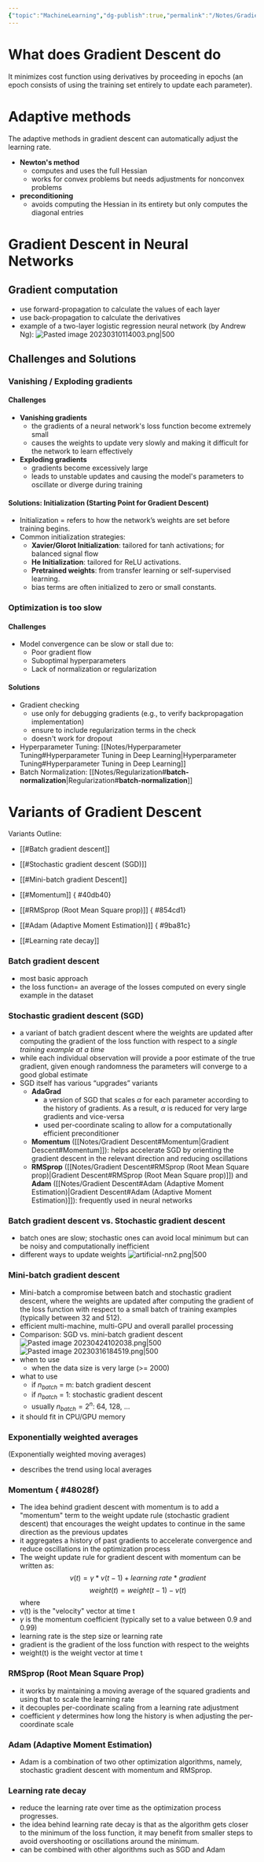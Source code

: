```yaml
---
{"topic":"MachineLearning","dg-publish":true,"permalink":"/Notes/Gradient Descent/","dgPassFrontmatter":true,"noteIcon":""}
---
```


# What does Gradient Descent do
It minimizes cost function using derivatives by proceeding in epochs (an epoch consists of using the training set entirely to update each parameter).

# Adaptive methods 
The adaptive methods in gradient descent can automatically adjust the learning rate.
- **Newton's method**
	- computes and uses the full Hessian
	- works for convex problems but needs adjustments for nonconvex problems
- **preconditioning**
	- avoids computing the Hessian in its entirety but only computes the diagonal entries

# Gradient Descent in Neural Networks
## Gradient computation
- use forward-propagation to calculate the values of each layer
- use back-propagation to calculate the derivatives 
- example of a two-layer logistic regression neural network (by Andrew Ng):
![Pasted image 20230310114003.png|500](/img/user/_assets/images/Pasted%20image%2020230310114003.png)
## Challenges and Solutions
### Vanishing / Exploding gradients 
#### Challenges
- **Vanishing gradients**
	- the gradients of a neural network's loss function become extremely small
	- causes the weights to update very slowly and making it difficult for the network to learn effectively
- **Exploding gradients** 
	- gradients become excessively large
	- leads to unstable updates and causing the model's parameters to oscillate or diverge during training
#### Solutions: Initialization (Starting Point for Gradient Descent)
- Initialization = refers to how the network’s weights are set before training begins.
- Common initialization strategies:
	- **Xavier/Glorot Initialization**: tailored for tanh activations; for balanced signal flow
	- **He Initialization**: tailored for ReLU activations.
	- **Pretrained weights**: from transfer learning or self-supervised learning.
	- bias terms are often initialized to zero or small constants.
### Optimization is too slow
#### Challenges
- Model convergence can be slow or stall due to:
    - Poor gradient flow
    - Suboptimal hyperparameters
    - Lack of normalization or regularization
#### Solutions
- Gradient checking
	- use only for debugging gradients (e.g., to verify backpropagation implementation)
	- ensure to include regularization terms in the check
	- doesn't work for dropout
- Hyperparameter Tuning: [[Notes/Hyperparameter Tuning#Hyperparameter Tuning in Deep Learning\|Hyperparameter Tuning#Hyperparameter Tuning in Deep Learning]]
- Batch Normalization: [[Notes/Regularization#**batch-normalization**\|Regularization#**batch-normalization**]]

# Variants of Gradient Descent

Variants Outline:
- [[#Batch gradient descent]]
- [[#Stochastic gradient descent (SGD)]]
- [[#Mini-batch gradient Descent]]
- [[#Momentum]]
{ #40db40}

- [[#RMSprop (Root Mean Square prop)]]
{ #854cd1}

- [[#Adam (Adaptive Moment Estimation)]]
{ #9ba81c}

- [[#Learning rate decay]]
### Batch gradient descent 
- most basic approach 
- the loss function= an average of the losses computed on every single example in the dataset
### Stochastic gradient descent (SGD)
- a variant of batch gradient descent where the weights are updated after computing the gradient of the loss function with respect to a *single training example at a time*
- while each individual observation will provide a poor estimate of the true gradient, given enough randomness the parameters will converge to a good global estimate
- SGD itself has various “upgrades” variants
	- **AdaGrad**
		- a version of SGD that scales $\alpha$ for each parameter according to the history of gradients. As a result, $\alpha$ is reduced for very large gradients and vice-versa
		- used per-coordinate scaling to allow for a computationally efficient preconditioner
	- **Momentum** ([[Notes/Gradient Descent#Momentum\|Gradient Descent#Momentum]]): helps accelerate SGD by orienting the gradient descent in the relevant direction and reducing oscillations
	- **RMSprop** ([[Notes/Gradient Descent#RMSprop (Root Mean Square prop)\|Gradient Descent#RMSprop (Root Mean Square prop)]]) and **Adam** ([[Notes/Gradient Descent#Adam (Adaptive Moment Estimation)\|Gradient Descent#Adam (Adaptive Moment Estimation)]]): frequently used in neural networks
### Batch gradient descent vs. Stochastic gradient descent
- batch ones are slow; stochastic ones can avoid local minimum but can be noisy and computationally inefficient
- different ways to update weights
![artificial-nn2.png|500](/img/user/_assets/images/artificial-nn2.png)

### Mini-batch gradient descent
- Mini-batch a compromise between batch and stochastic gradient descent, where the weights are updated after computing the gradient of the loss function with respect to a small batch of training examples (typically between 32 and 512).
- efficient multi-machine, multi-GPU and overall parallel processing
- Comparison: SGD vs. mini-batch gradient descent
 ![Pasted image 20230424102038.png|500](/img/user/_assets/images/Pasted%20image%2020230424102038.png)
![Pasted image 20230316184519.png|500](/img/user/_assets/images/Pasted%20image%2020230316184519.png)
- when to use 
	- when the data size is very large (>= 2000)
- what to use
	- if  $n_{batch}$ = m: batch gradient descent 
	- if  $n_{batch}$ = 1: stochastic gradient descent 
	- usually $n_{batch} = 2^n$: 64, 128, ...
- it should fit in CPU/GPU memory

### Exponentially weighted averages
(Exponentially weighted moving averages)
- describes the trend using local averages

### Momentum { #48028f}

- The idea behind gradient descent with momentum is to add a "momentum" term to the weight update rule (stochastic gradient descent) that encourages the weight updates to continue in the same direction as the previous updates
- it aggregates a history of past gradients to accelerate convergence and reduce oscillations in the optimization process
- The weight update rule for gradient descent with momentum can be written as:
$$ v(t) = \gamma * v(t-1) + learning \ rate * gradient$$
$$weight(t) = weight(t-1) - v(t)$$
where 
- v(t) is the "velocity" vector at time t
- $\gamma$ is the momentum coefficient (typically set to a value between 0.9 and 0.99) 
- learning rate is the step size or learning rate
- gradient is the gradient of the loss function with respect to the weights
- weight(t) is the weight vector at time t
### RMSprop (Root Mean Square Prop)
- it works by maintaining a moving average of the squared gradients and using that to scale the learning rate
- it decouples per-coordinate scaling from a learning rate adjustment
- coefficient $\gamma$ determines how long the history is when adjusting the per-coordinate scale

### Adam (Adaptive Moment Estimation)  
- Adam is a combination of two other optimization algorithms, namely, stochastic gradient descent with momentum and RMSprop.

### Learning rate decay 
- reduce the learning rate over time as the optimization process progresses. 
- the idea behind learning rate decay is that as the algorithm gets closer to the minimum of the loss function, it may benefit from smaller steps to avoid overshooting or oscillations around the minimum.
- can be combined with other algorithms such as SGD and Adam

